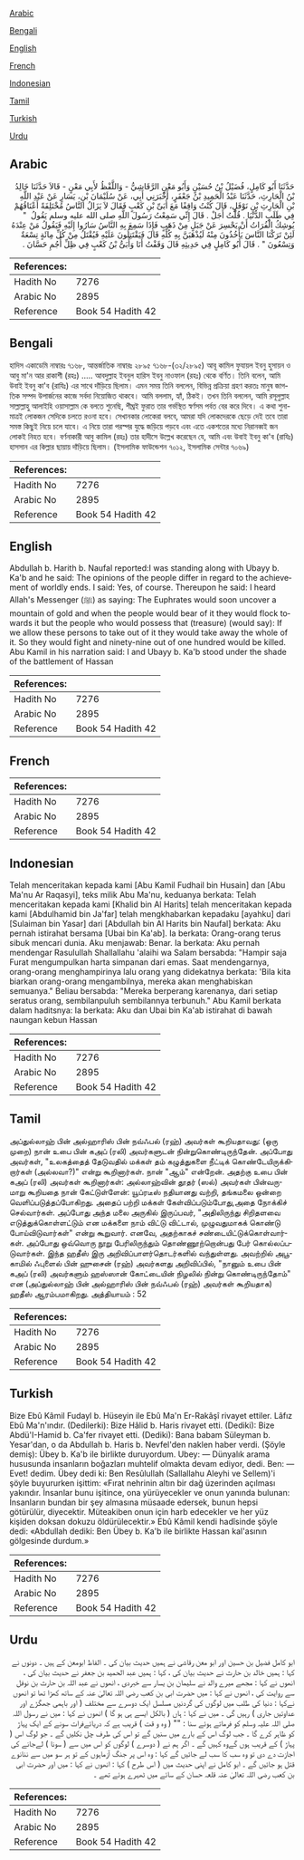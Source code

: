 [Arabic](#arabic)

[Bengali](#bengali)

[English](#english)

[French](#french)

[Indonesian](#indonesian)

[Tamil](#tamil)

[Turkish](#turkish)

[Urdu](#urdu)

## Arabic


<div dir="rtl" lang="ar" style={{fontSize:'larger',backgroundColor:'#f8f9fa',padding:20}}>
حَدَّثَنَا أَبُو كَامِلٍ، فُضَيْلُ بْنُ حُسَيْنٍ وَأَبُو مَعْنٍ الرَّقَاشِيُّ - وَاللَّفْظُ لأَبِي مَعْنٍ - قَالاَ حَدَّثَنَا خَالِدُ بْنُ الْحَارِثِ، حَدَّثَنَا عَبْدُ الْحَمِيدِ بْنُ جَعْفَرٍ، أَخْبَرَنِي أَبِي، عَنْ سُلَيْمَانَ بْنِ، يَسَارٍ عَنْ عَبْدِ اللَّهِ بْنِ الْحَارِثِ بْنِ نَوْفَلٍ، قَالَ كُنْتُ وَاقِفًا مَعَ أُبَىِّ بْنِ كَعْبٍ فَقَالَ لاَ يَزَالُ النَّاسُ مُخْتَلِفَةً أَعْنَاقُهُمْ فِي طَلَبِ الدُّنْيَا ‏.‏ قُلْتُ أَجَلْ ‏.‏ قَالَ إِنِّي سَمِعْتُ رَسُولَ اللَّهِ صلى الله عليه وسلم يَقُولُ ‏ "‏ يُوشِكُ الْفُرَاتُ أَنْ يَحْسِرَ عَنْ جَبَلٍ مِنْ ذَهَبٍ فَإِذَا سَمِعَ بِهِ النَّاسُ سَارُوا إِلَيْهِ فَيَقُولُ مَنْ عِنْدَهُ لَئِنْ تَرَكْنَا النَّاسَ يَأْخُذُونَ مِنْهُ لَيُذْهَبَنَّ بِهِ كُلِّهِ قَالَ فَيَقْتَتِلُونَ عَلَيْهِ فَيُقْتَلُ مِنْ كُلِّ مِائَةٍ تِسْعَةٌ وَتِسْعُونَ ‏"‏ ‏.‏ قَالَ أَبُو كَامِلٍ فِي حَدِيثِهِ قَالَ وَقَفْتُ أَنَا وَأُبَىُّ بْنُ كَعْبٍ فِي ظِلِّ أُجُمِ حَسَّانَ ‏.‏
</div>
<div style={{backgroundColor:'#f8f9fa',padding:20, marginBottom: 10}}><table> <thead> <tr> <th>References:</th> <th></th> </tr> </thead> <tbody><tr><td>Hadith No</td><td>7276</td></tr><tr><td>Arabic No</td><td>2895</td></tr><tr><td>Reference</td><td>Book 54 Hadith 42</td></tr></tbody></table></div>

## Bengali


<div dir="ltr" lang="bn" style={{fontSize:'larger',backgroundColor:'#f8f9fa',padding:20}}>
হাদিস একাডেমি নাম্বারঃ ৭১৬৮, আন্তর্জাতিক নাম্বারঃ ২৮৯৫ ৭১৬৮-(৩২/২৮৯৫) আবূ কামিল ফুযায়ল ইবনু হুসায়ন ও আবু মা'ন আর রাকাশী (রহঃ) ..... আবদুল্লাহ ইবনুল হারিস ইবনু নাওফাল (রহঃ) থেকে বর্ণিত। তিনি বলেন, আমি উবাই ইবনু কা'ব (রাযিঃ) এর সাথে দাঁড়িয়ে ছিলাম। এমন সময় তিনি বললেন, বিভিন্ন প্রক্রিয়া গ্রহণ করতঃ মানুষ জাগতিক সম্পদ উপার্জনের কাজে সর্বদা নিয়োজিত থাকবে। আমি বললাম, হ্যাঁ, ঠিকই। তখন তিনি বললেন, আমি রসূলুল্লাহ সাল্লাল্লাহু আলাইহি ওয়াসাল্লাম কে বলতে শুনেছি, শীঘ্রই ফুরাত তার গর্ভস্থিত স্বর্ণসম পর্বত বের করে দিবে। এ কথা শুনামাত্রই লোকজন সেদিকে চলতে রওনা হবে। সেখানকার লোকেরা বলবে, আমরা যদি লোকদেরকে ছেড়ে দেই তবে তারা সমস্ত কিছুই নিয়ে চলে যাবে। এ নিয়ে তারা পরস্পর যুদ্ধে জড়িয়ে পড়বে এবং এতে একশতের মধ্যে নিরানব্বই জন লোকই নিহত হবে। বর্ণনাকারী আবু কামিল (রহঃ) তার হাদীসে উল্লেখ করেছেন যে, আমি এবং উবাই ইবনু কা'ব (রাযিঃ) হাসসান এর কিল্লার ছায়ায় দাঁড়িয়ে ছিলাম। (ইসলামিক ফাউন্ডেশন ৭০১২, ইসলামিক সেন্টার ৭০৬৯)
</div>
<div style={{backgroundColor:'#f8f9fa',padding:20, marginBottom: 10}}><table> <thead> <tr> <th>References:</th> <th></th> </tr> </thead> <tbody><tr><td>Hadith No</td><td>7276</td></tr><tr><td>Arabic No</td><td>2895</td></tr><tr><td>Reference</td><td>Book 54 Hadith 42</td></tr></tbody></table></div>

## English


<div dir="ltr" lang="en" style={{fontSize:'larger',backgroundColor:'#f8f9fa',padding:20}}>
Abdullah b. Harith b. Naufal reported:I was standing along with Ubayy b. Ka'b and he said: The opinions of the people differ in regard to the achievement of worldly ends. I said: Yes, of course. Thereupon he said: I heard Allah's Messenger (ﷺ) as saying: The Euphrates would soon uncover a mountain of gold and when the people would bear of it they would flock towards it but the people who would possess that (treasure) (would say): If we allow these persons to take out of it they would take away the whole of it. So they would fight and ninety-nine out of one hundred would be killed. Abu Kamil in his narration said: I and Ubayy b. Ka'b stood under the shade of the battlement of Hassan
</div>
<div style={{backgroundColor:'#f8f9fa',padding:20, marginBottom: 10}}><table> <thead> <tr> <th>References:</th> <th></th> </tr> </thead> <tbody><tr><td>Hadith No</td><td>7276</td></tr><tr><td>Arabic No</td><td>2895</td></tr><tr><td>Reference</td><td>Book 54 Hadith 42</td></tr></tbody></table></div>

## French


<div dir="ltr" lang="fr" style={{fontSize:'larger',backgroundColor:'#f8f9fa',padding:20}}>

</div>
<div style={{backgroundColor:'#f8f9fa',padding:20, marginBottom: 10}}><table> <thead> <tr> <th>References:</th> <th></th> </tr> </thead> <tbody><tr><td>Hadith No</td><td>7276</td></tr><tr><td>Arabic No</td><td>2895</td></tr><tr><td>Reference</td><td>Book 54 Hadith 42</td></tr></tbody></table></div>

## Indonesian


<div dir="ltr" lang="id" style={{fontSize:'larger',backgroundColor:'#f8f9fa',padding:20}}>
Telah menceritakan kepada kami [Abu Kamil Fudhail bin Husain] dan [Abu Ma'nu Ar Raqasyi], teks milik Abu Ma'nu, keduanya berkata: Telah menceritakan kepada kami [Khalid bin Al Harits] telah menceritakan kepada kami [Abdulhamid bin Ja'far] telah mengkhabarkan kepadaku [ayahku] dari [Sulaiman bin Yasar] dari [Abdullah bin Al Harits bin Naufal] berkata: Aku pernah istirahat bersama [Ubai bin Ka'ab]. Ia berkata: Orang-orang terus sibuk mencari dunia. Aku menjawab: Benar. Ia berkata: Aku pernah mendengar Rasulullah Shallallahu 'alaihi wa Salam bersabda: "Hampir saja Furat mengumpulkan harta simpanan dari emas. Saat mendengarnya, orang-orang menghampirinya lalu orang yang didekatnya berkata: 'Bila kita biarkan orang-orang mengambilnya, mereka akan menghabiskan semuanya." Beliau bersabda: "Mereka berperang karenanya, dari setiap seratus orang, sembilanpuluh sembilannya terbunuh." Abu Kamil berkata dalam haditsnya: Ia berkata: Aku dan Ubai bin Ka'ab istirahat di bawah naungan kebun Hassan
</div>
<div style={{backgroundColor:'#f8f9fa',padding:20, marginBottom: 10}}><table> <thead> <tr> <th>References:</th> <th></th> </tr> </thead> <tbody><tr><td>Hadith No</td><td>7276</td></tr><tr><td>Arabic No</td><td>2895</td></tr><tr><td>Reference</td><td>Book 54 Hadith 42</td></tr></tbody></table></div>

## Tamil


<div dir="ltr" lang="ta" style={{fontSize:'larger',backgroundColor:'#f8f9fa',padding:20}}>
அப்துல்லாஹ் பின் அல்ஹாரிஸ் பின் நவ்ஃபல் (ரஹ்) அவர்கள் கூறியதாவது: (ஒரு முறை) நான் உபை பின் கஅப் (ரலி) அவர்களுடன் நின்றுகொண்டிருந்தேன். அப்போது அவர்கள், "உலகத்தைத் தேடுவதில் மக்கள் தம் கழுத்துகளை நீட்டிக் கொண்டேயிருக்கிறார்கள் (அல்லவா?)" என்று கூறினார்கள். நான் "ஆம்" என்றேன். அதற்கு உபை பின் கஅப் (ரலி) அவர்கள் கூறினார்கள்: அல்லாஹ்வின் தூதர் (ஸல்) அவர்கள் பின்வருமாறு கூறியதை நான் கேட்டுள்ளேன்: யூப்ரடீஸ் நதியானது வற்றி, தங்கமலை ஒன்றை வெளிப்படுத்தப்போகிறது. அதைப் பற்றி மக்கள் கேள்விப்படும்போது,அதை நோக்கிச் செல்வார்கள். அப்போது அந்த மலை அருகில் இருப்பவர், "அதிலிருந்து சிறிதளவை எடுத்துக்கொள்ளட்டும் என மக்களை நாம் விட்டு விட்டால், முழுவதுமாகக் கொண்டு போய்விடுவார்கள்" என்று கூறுவார். எனவே, அதற்காகச் சண்டையிட்டுக்கொள்வார்கள். அப்போது ஒவ்வொரு நூறு பேரிலிருந்தும் தொண்ணூற்றொன்பது பேர் கொல்லப்படுவார்கள். இந்த ஹதீஸ் இரு அறிவிப்பாளர்தொடர்களில் வந்துள்ளது. அவற்றில் அபூகாமில் ஃபுளைல் பின் ஹுசைன் (ரஹ்) அவர்களது அறிவிப்பில், "நானும் உபை பின் கஅப் (ரலி) அவர்களும் ஹஸ்ஸான் கோட்டையின் நிழலில் நின்று கொண்டிருந்தோம்" என (அப்துல்லாஹ் பின் அல்ஹாரிஸ் பின் நவ்ஃபல் (ரஹ்) அவர்கள் கூறியதாக) ஹதீஸ் ஆரம்பமாகிறது. அத்தியாயம் : 52
</div>
<div style={{backgroundColor:'#f8f9fa',padding:20, marginBottom: 10}}><table> <thead> <tr> <th>References:</th> <th></th> </tr> </thead> <tbody><tr><td>Hadith No</td><td>7276</td></tr><tr><td>Arabic No</td><td>2895</td></tr><tr><td>Reference</td><td>Book 54 Hadith 42</td></tr></tbody></table></div>

## Turkish


<div dir="ltr" lang="tr" style={{fontSize:'larger',backgroundColor:'#f8f9fa',padding:20}}>
Bize Ebû Kâmil Fudayl b. Hüseyin ile Ebû Ma'n Er-Rakâşî rivayet ettiler. Lâfız Ebû Ma'n'ındır. (Dedilerki): Bize Hâlid b. Haris rivayet etti. (Dediki): Bize Abdü'I-Hamid b. Ca'fer rivayet etti. (Dediki): Bana babam Süleyman b. Yesar'dan, o da Abdullah b. Haris b. Nevfel'den naklen haber verdi. (Şöyle demiş): Übey b. Ka'b ile birlikte duruyordum. Ubey: — Dünyalık arama hususunda insanların boğazları muhtelif olmakta devam ediyor, dedi. Ben: — Evet! dedim. Übey dedi ki: Ben Resûlullah (Sallallahu Aleyhi ve Sellem)'i şöyle buyururken işittim: «Fırat nehrinin altın bir dağ üzerinden açılması yakındır. İnsanlar bunu işitince, ona yürüyecekler ve onun yanında bulunan: İnsanların bundan bir şey almasına müsaade edersek, bunun hepsi götürülür, diyecektir. Müteakiben onun için harb edecekler ve her yüz kişiden doksan dokuzu öldürülecektir.» Ebû Kâmil kendi hadîsinde şöyle dedi: «Abdullah dediki: Ben Übey b. Ka'b ile birlikte Hassan kal'asının gölgesinde durdum.»
</div>
<div style={{backgroundColor:'#f8f9fa',padding:20, marginBottom: 10}}><table> <thead> <tr> <th>References:</th> <th></th> </tr> </thead> <tbody><tr><td>Hadith No</td><td>7276</td></tr><tr><td>Arabic No</td><td>2895</td></tr><tr><td>Reference</td><td>Book 54 Hadith 42</td></tr></tbody></table></div>

## Urdu


<div dir="rtl" lang="ur" style={{fontSize:'larger',backgroundColor:'#f8f9fa',padding:20}}>
ابو کامل فضیل بن حسین اور ابو معن رقاشی نے ہمیں حدیث بیان کی ۔ الفاظ ابومعن کے ہیں ۔ دونوں نے کہا : ہمیں خالد بن حارث نے حدیث بیان کی ، کہا : ہمیں عبد الحمید بن جعفر نے حدیث بیان کی ، انھوں نے کہا : مجھے میرے والد نے سلیمان بن یسار سے خبردی ، انھوں نے عبد اللہ بن حارث بن نوفل سے روایت کی ، انھوں نے کہا : میں حضرت ابی بن کعب رضی اللہ تعالیٰ عنہ کے ساتھ کھڑا تھا تو انھوں نےکہا : دنیا کی طلب میں لوگوں کی گردنیں مسلسل ایک دوسرے سے مختلف ( اور باہمی جھگڑے اور عداوتیں جاری ) رہیں گی ۔ میں نے کہا : ہاں ( بالکل ایسے ہی ہو گا ) انھوں نے کہا : میں نے رسول اللہ صلی اللہ علیہ وسلم کو فرماتے ہوئے سنا : "" ( وہ و قت ) قریب ہے کہ دریائےفرات سونے کے ایک پہاڑ کو ظاہر کرے گا ۔ جب لوگ اس کے بارے میں سنیں گے تو اس کی طرف چل نکلیں گے ۔ جو لوگ اس ( پہاڑ ) کے قریب ہوں گےوہ کہیں گے ۔ اگر ہم نے ( دوسرے ) لوگوں کو اس میں سے ( سونا ) لےجانے کی اجازت دے دی تو وہ سب کا سب لے جائیں گے کہا : وہ اس پر جنگ آزماہوں کے تو ہر سو میں سے ننانوے قتل ہو جائیں گے ۔ ابو کامل نے اپنی حدیث میں ( اس طرح ) کہا : انھوں نے کہا : میں اور حضرت ابی بن کعب رضی اللہ تعالیٰ عنہ قلعہ حسان کے سائے میں ٹھہرے ہوئے تھے ۔
</div>
<div style={{backgroundColor:'#f8f9fa',padding:20, marginBottom: 10}}><table> <thead> <tr> <th>References:</th> <th></th> </tr> </thead> <tbody><tr><td>Hadith No</td><td>7276</td></tr><tr><td>Arabic No</td><td>2895</td></tr><tr><td>Reference</td><td>Book 54 Hadith 42</td></tr></tbody></table></div>